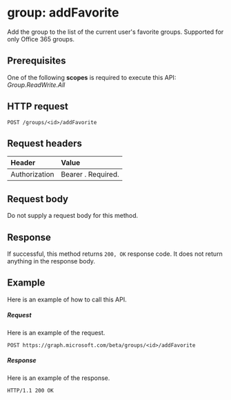 # group: addFavorite
Add the group to the list of the current user's favorite groups. Supported for only Office 365 groups.

## Prerequisites
One of the following **scopes** is required to execute this API: 
*Group.ReadWrite.All*
## HTTP request
<!-- { "blockType": "ignored" } -->
```http
POST /groups/<id>/addFavorite
```
## Request headers
| Header       | Value |
|:---------------|:--------|
| Authorization  | Bearer <token>. Required.  |

## Request body
Do not supply a request body for this method.
## Response
If successful, this method returns `200, OK` response code. It does not return anything in the response body.

## Example
Here is an example of how to call this API.
##### Request
Here is an example of the request.
<!-- {
  "blockType": "request",
  "name": "group_addfavorite"
}-->
```http
POST https://graph.microsoft.com/beta/groups/<id>/addFavorite
```

##### Response
Here is an example of the response.
<!-- {
  "blockType": "response",
  "truncated": false,
  "@odata.type": "microsoft.graph.none"
} -->
```http
HTTP/1.1 200 OK
```

<!-- uuid: 8fcb5dbc-d5aa-4681-8e31-b001d5168d79
2015-10-25 14:57:30 UTC -->
<!-- {
  "type": "#page.annotation",
  "description": "group: addFavorite",
  "keywords": "",
  "section": "documentation",
  "tocPath": ""
}-->

<!-- {
  "type": "#page.annotation",
  "description": "",
  "tocPath": "/beta reference/Groups/group/Add favorite",
  "apiVersion": "beta",
  "section": "documentation",
  "canonicalURL": "/en-us/api-reference/v1.0/api/group_addfavorite"
} -->
